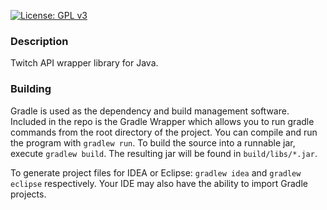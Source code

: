 [![License: GPL v3](https://img.shields.io/badge/License-GPLv3-blue.svg)](https://www.gnu.org/licenses/gpl-3.0)
### Description
Twitch API wrapper library for Java.

### Building
Gradle is used as the dependency and build management software. Included in the repo is the Gradle Wrapper which allows you to run gradle commands from the root directory of the project. You can compile and run the program with `gradlew run`. To build the source into a runnable jar, execute `gradlew build`. The resulting jar will be found in `build/libs/*.jar`.

To generate project files for IDEA or Eclipse: `gradlew idea` and `gradlew eclipse` respectively. Your IDE may also have the ability to import Gradle projects.
